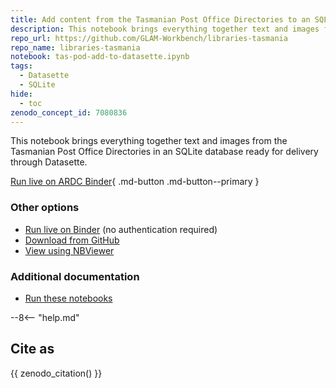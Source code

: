 ```yaml
---
title: Add content from the Tasmanian Post Office Directories to an SQLite database
description: This notebook brings everything together text and images from the Tasmanian Post Office Directories in an SQLite database ready for delivery through Datasette. 
repo_url: https://github.com/GLAM-Workbench/libraries-tasmania
repo_name: libraries-tasmania
notebook: tas-pod-add-to-datasette.ipynb
tags:
  - Datasette
  - SQLite
hide:
  - toc
zenodo_concept_id: 7080836
---
```


This notebook brings everything together text and images from the Tasmanian Post Office Directories in an SQLite database ready for delivery through Datasette.

[Run live on ARDC Binder](https://binderhub.rc.nectar.org.au/v2/gh/GLAM-Workbench/{{repo_name}}/HEAD?urlpath=/lab/tree/{{notebook}}){ .md-button .md-button--primary }

### Other options

* [Run live on Binder](https://mybinder.org/v2/gh/GLAM-Workbench/{{repo_name}}/HEAD?urlpath=/lab/tree/{{notebook}}) (no authentication required)
* [Download from GitHub](https://github.com/GLAM-Workbench/{{repo_name}}/blob/master/{{notebook}})
* [View using NBViewer](https://nbviewer.jupyter.org/github/GLAM-Workbench/{{repo_name}}/blob/master/{{notebook}})

### Additional documentation

* [Run these notebooks](../#run-these-notebooks)

--8<-- "help.md"

## Cite as

{{ zenodo_citation() }}